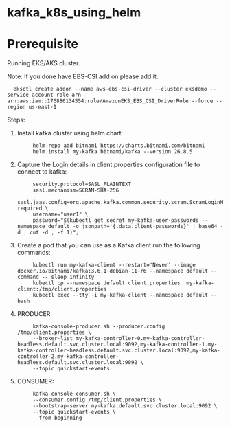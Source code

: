 # kafka_k8s_using_helm

Prerequisite
=============

Running EKS/AKS cluster.

Note: If you done have EBS-CSI add on please add it:

      eksctl create addon --name aws-ebs-csi-driver --cluster eksdemo --service-account-role-arn arn:aws:iam::176886134554:role/AmazonEKS_EBS_CSI_DriverRole --force --region us-east-1


Steps:
1. Install kafka cluster using helm chart:
 
            helm repo add bitnami https://charts.bitnami.com/bitnami
            helm install my-kafka bitnami/kafka --version 26.8.5

2. Capture the Login details in client.properties configuration file to connect to kafka:

            security.protocol=SASL_PLAINTEXT
            sasl.mechanism=SCRAM-SHA-256
            sasl.jaas.config=org.apache.kafka.common.security.scram.ScramLoginModule required \
            username="user1" \
            password="$(kubectl get secret my-kafka-user-passwords --namespace default -o jsonpath='{.data.client-passwords}' | base64 -d | cut -d , -f 1)";

3. Create a pod that you can use as a Kafka client run the following commands:
        
            kubectl run my-kafka-client --restart='Never' --image docker.io/bitnami/kafka:3.6.1-debian-11-r6 --namespace default --command -- sleep infinity
            kubectl cp --namespace default client.properties  my-kafka-client:/tmp/client.properties
            kubectl exec --tty -i my-kafka-client --namespace default -- bash

4. PRODUCER:

            kafka-console-producer.sh --producer.config /tmp/client.properties \
            --broker-list my-kafka-controller-0.my-kafka-controller-headless.default.svc.cluster.local:9092,my-kafka-controller-1.my-kafka-controller-headless.default.svc.cluster.local:9092,my-kafka-controller-2.my-kafka-controller-headless.default.svc.cluster.local:9092 \
            --topic quickstart-events

5. CONSUMER:

            kafka-console-consumer.sh \
            --consumer.config /tmp/client.properties \
            --bootstrap-server my-kafka.default.svc.cluster.local:9092 \
            --topic quickstart-events \
            --from-beginning

